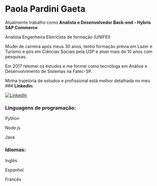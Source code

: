 # Paola Pardini Gaeta

Atualmente trabalho como **Analista e Desenvolvedor Back-end - Hybris SAP Commerce**

Analista Engenheira Eletricista de formação (UNIFEI)

Mudei de carreira após meus 30 anos, tenho formação prévia em Lazer e Turismo e pós em Ciências Sociais pela USP e atuei mais de 10 anos com pesquisas.

Em 2017 retomei os estudos e me formei como tecnóloga em Análise e Desenvolvimento de Sistemas na Fatec-SP.

Minha trajetória de estudos e profissional está melhor detalhada no meu ### **LinkedIn:**


[![LinkedIn](https://img.shields.io/badge/LinkedIn-4F4F4F?style=for-the-badge&logo=linkedin&logoColor=0E76A8)](https://www.linkedin.com/in/paola-pardini-gaeta-562a5b130/)

### **Linguagens de programação:**
Python

Node.js

Java


### **Idiomas:**
Inglẽs

Espanhol

Francês